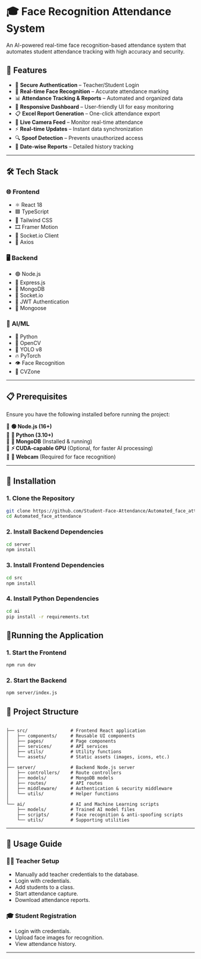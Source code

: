 # 🎓 Face Recognition Attendance System  

An AI-powered real-time face recognition-based attendance system that automates student attendance tracking with high accuracy and security.  

## 🚀 Features  
- 🔐 **Secure Authentication** – Teacher/Student Login  
- 👥 **Real-time Face Recognition** – Accurate attendance marking  
- 📊 **Attendance Tracking & Reports** – Automated and organized data  
- 📱 **Responsive Dashboard** – User-friendly UI for easy monitoring  
- 📋 **Excel Report Generation** – One-click attendance export  
- 🎥 **Live Camera Feed** – Monitor real-time attendance  
- ⚡ **Real-time Updates** – Instant data synchronization  
- 🔍 **Spoof Detection** – Prevents unauthorized access  
- 📅 **Date-wise Reports** – Detailed history tracking  

---

## 🛠 Tech Stack  

### 🌐 **Frontend**  
- ⚛️ React 18  
- 🟦 TypeScript  
- 🎨 Tailwind CSS  
- 🎞️ Framer Motion  
- 🔌 Socket.io Client  
- 🔄 Axios  

### 🖥 **Backend**  
- 🟢 Node.js  
- 🚀 Express.js  
- 🍃 MongoDB  
- 📡 Socket.io  
- 🔑 JWT Authentication  
- 📜 Mongoose  

### 🤖 **AI/ML**  
- 🐍 Python  
- 🎥 OpenCV  
- 🤖 YOLO v8  
- 🔥 PyTorch  
- 👁️ Face Recognition  
- 🎯 CVZone  

---

## 📋 Prerequisites  

Ensure you have the following installed before running the project:  

🔹 **🟢 Node.js (16+)**  
🔹 **🐍 Python (3.10+)**  
🔹 **🍃 MongoDB** (Installed & running)  
🔹 **⚡ CUDA-capable GPU** (Optional, for faster AI processing)  
🔹 **🎥 Webcam** (Required for face recognition)  

---

## 📂 Installation  

### 1. Clone the Repository  
```bash
git clone https://github.com/Student-Face-Attendance/Automated_face_attendance.git
cd Automated_face_attendance
```
### 2. Install Backend Dependencies
```bash
cd server
npm install
```

### 3. Install Frontend Dependencies
```bash
cd src
npm install
```

### 4. Install Python Dependencies
```bash
cd ai
pip install -r requirements.txt
```

## 🚀Running the Application
### 1. Start the Frontend
```bash
npm run dev
```
### 2. Start the Backend
```bash
npm server/index.js
```
## 📁 Project Structure
```

├── src/                # Frontend React application
│   ├── components/     # Reusable UI components
│   ├── pages/          # Page components
│   ├── services/       # API services
│   ├── utils/          # Utility functions
│   └── assets/         # Static assets (images, icons, etc.)
│
├── server/             # Backend Node.js server
│   ├── controllers/    # Route controllers
│   ├── models/         # MongoDB models
│   ├── routes/         # API routes
│   ├── middleware/     # Authentication & security middleware
│   └── utils/          # Helper functions
│
└── ai/                 # AI and Machine Learning scripts
    ├── models/         # Trained AI model files
    ├── scripts/        # Face recognition & anti-spoofing scripts
    └── utils/          # Supporting utilities
```
---

## 📝 Usage Guide
### 👩‍🏫 Teacher Setup
- Manually add teacher credentials to the database.
- Login with credentials.
- Add students to a class.
- Start attendance capture.
- Download attendance reports.

### 🎓 Student Registration
- Login with credentials.
- Upload face images for recognition.
- View attendance history.
---


